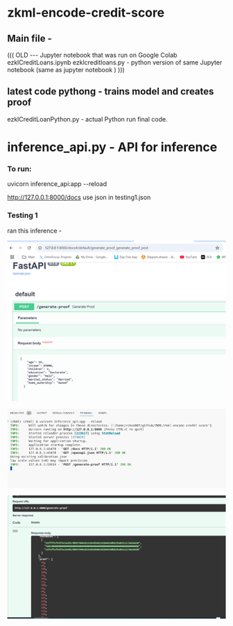 # zkml-encode-credit-score

## Main file  - 

((( OLD --- Jupyter notebook that was run on Google Colab
ezklCreditLoans.ipynb
ezklcreditloans.py - python version of same Jupyter notebook (same as jupyter notebook )
)))

## latest code pythong - trains model and creates proof
ezklCreditLoanPython.py - actual Python run final code.

# inference_api.py - API for inference

### To run:
uvicorn inference_api:app --reload


http://127.0.0.1:8000/docs
use json in testing1.json







### Testing 1

ran this inference - 





![image-20250323103018043](./Images/image-20250323103018043.png)







![image-20250323103039388](./Images/image-20250323103039388.png)





![image-20250323103101176](./Images/image-20250323103101176.png)

